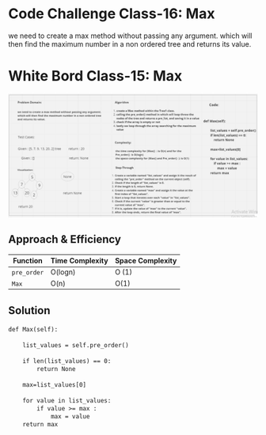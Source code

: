 # Code Challenge Class-16: Max
we need to create a max method without passing any argument. 
which will then find the maximum number in a non ordered tree and returns its value.
# White Bord Class-15: Max
![MarineGEO circle logo](/trees/png/tree_max.png)







## Approach & Efficiency
| Function | Time Complexity | Space Complexity |
| -------- | -------------- | ---------------- |
| `pre_order` | O(logn)        | O (1)             |
| `Max` | O(n)      | O(1)             |

## Solution
    def Max(self):
        
        list_values = self.pre_order()

        if len(list_values) == 0:
            return None
        
        max=list_values[0]
        
        for value in list_values:
            if value >= max :
                max = value
        return max
    